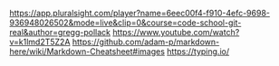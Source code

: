 https://app.pluralsight.com/player?name=6eec00f4-f910-4efc-9698-936948026502&mode=live&clip=0&course=code-school-git-real&author=gregg-pollack
https://www.youtube.com/watch?v=k1lmd2T5Z2A
https://github.com/adam-p/markdown-here/wiki/Markdown-Cheatsheet#images
https://typing.io/
